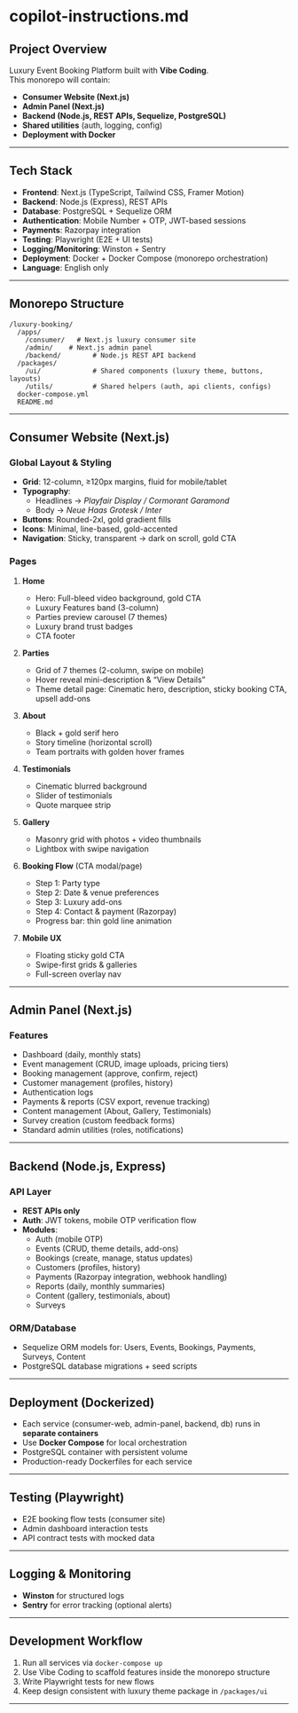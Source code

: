 # copilot-instructions.md

## Project Overview
Luxury Event Booking Platform built with **Vibe Coding**.  
This monorepo will contain:  
- **Consumer Website (Next.js)**  
- **Admin Panel (Next.js)**  
- **Backend (Node.js, REST APIs, Sequelize, PostgreSQL)**  
- **Shared utilities** (auth, logging, config)  
- **Deployment with Docker**  

---

## Tech Stack
- **Frontend**: Next.js (TypeScript, Tailwind CSS, Framer Motion)  
- **Backend**: Node.js (Express), REST APIs  
- **Database**: PostgreSQL + Sequelize ORM  
- **Authentication**: Mobile Number + OTP, JWT-based sessions  
- **Payments**: Razorpay integration  
- **Testing**: Playwright (E2E + UI tests)  
- **Logging/Monitoring**: Winston + Sentry  
- **Deployment**: Docker + Docker Compose (monorepo orchestration)  
- **Language**: English only  

---

## Monorepo Structure
```
/luxury-booking/
  /apps/
    /consumer/   # Next.js luxury consumer site
    /admin/    # Next.js admin panel
    /backend/        # Node.js REST API backend
  /packages/
    /ui/             # Shared components (luxury theme, buttons, layouts)
    /utils/          # Shared helpers (auth, api clients, configs)
  docker-compose.yml
  README.md
```

---

## Consumer Website (Next.js)
### Global Layout & Styling
- **Grid**: 12-column, ≥120px margins, fluid for mobile/tablet  
- **Typography**:  
  - Headlines → *Playfair Display / Cormorant Garamond*  
  - Body → *Neue Haas Grotesk / Inter*  
- **Buttons**: Rounded-2xl, gold gradient fills  
- **Icons**: Minimal, line-based, gold-accented  
- **Navigation**: Sticky, transparent → dark on scroll, gold CTA  

### Pages
1. **Home**  
   - Hero: Full-bleed video background, gold CTA  
   - Luxury Features band (3-column)  
   - Parties preview carousel (7 themes)  
   - Luxury brand trust badges  
   - CTA footer  

2. **Parties**  
   - Grid of 7 themes (2-column, swipe on mobile)  
   - Hover reveal mini-description & “View Details”  
   - Theme detail page: Cinematic hero, description, sticky booking CTA, upsell add-ons  

3. **About**  
   - Black + gold serif hero  
   - Story timeline (horizontal scroll)  
   - Team portraits with golden hover frames  

4. **Testimonials**  
   - Cinematic blurred background  
   - Slider of testimonials  
   - Quote marquee strip  

5. **Gallery**  
   - Masonry grid with photos + video thumbnails  
   - Lightbox with swipe navigation  

6. **Booking Flow** (CTA modal/page)  
   - Step 1: Party type  
   - Step 2: Date & venue preferences  
   - Step 3: Luxury add-ons  
   - Step 4: Contact & payment (Razorpay)  
   - Progress bar: thin gold line animation  

7. **Mobile UX**  
   - Floating sticky gold CTA  
   - Swipe-first grids & galleries  
   - Full-screen overlay nav  

---

## Admin Panel (Next.js)
### Features
- Dashboard (daily, monthly stats)  
- Event management (CRUD, image uploads, pricing tiers)  
- Booking management (approve, confirm, reject)  
- Customer management (profiles, history)  
- Authentication logs  
- Payments & reports (CSV export, revenue tracking)  
- Content management (About, Gallery, Testimonials)  
- Survey creation (custom feedback forms)  
- Standard admin utilities (roles, notifications)  

---

## Backend (Node.js, Express)
### API Layer
- **REST APIs only**  
- **Auth**: JWT tokens, mobile OTP verification flow  
- **Modules**:  
  - Auth (mobile OTP)  
  - Events (CRUD, theme details, add-ons)  
  - Bookings (create, manage, status updates)  
  - Customers (profiles, history)  
  - Payments (Razorpay integration, webhook handling)  
  - Reports (daily, monthly summaries)  
  - Content (gallery, testimonials, about)  
  - Surveys  

### ORM/Database
- Sequelize ORM models for: Users, Events, Bookings, Payments, Surveys, Content  
- PostgreSQL database migrations + seed scripts  

---

## Deployment (Dockerized)
- Each service (consumer-web, admin-panel, backend, db) runs in **separate containers**  
- Use **Docker Compose** for local orchestration  
- PostgreSQL container with persistent volume  
- Production-ready Dockerfiles for each service  

---

## Testing (Playwright)
- E2E booking flow tests (consumer site)  
- Admin dashboard interaction tests  
- API contract tests with mocked data  

---

## Logging & Monitoring
- **Winston** for structured logs  
- **Sentry** for error tracking (optional alerts)  

---

## Development Workflow
1. Run all services via `docker-compose up`  
2. Use Vibe Coding to scaffold features inside the monorepo structure  
3. Write Playwright tests for new flows  
4. Keep design consistent with luxury theme package in `/packages/ui`  

---
 
